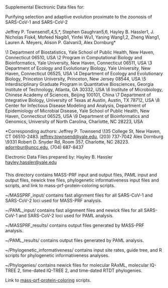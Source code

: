 ###

Supplemental Electronic Data files for:

Purifying selection and adaptive evolution proximate to the zoonosis of SARS-CoV-1 and SARS-CoV-2 

Jeffrey P. Townsend1,4,5,\*, Stephen Gaughran5,6, Hayley B. Hassler1, J. Nicholas Fisk4, Mofeed Nagib1, Yinfei Wu1, Yaning Wang1,2, Zheng Wang1, Lauren A. Meyers, Alison P. Galvani3, Alex Dornburg\*


\1 Department of Biostatistics, Yale School of Public Health, New Haven, Connecticut 06510, USA
\2 Program in Computational Biology and Bioinformatics, Yale University, New Haven, Connecticut 06511, USA
\3 Department of Ecology and Evolutionary Biology, Yale University, New Haven, Connecticut 06525, USA
\4 Department of Ecology and Evolutionary Biology, Princeton University, Princeton, New Jersey 08544, USA
\5 Interdisciplinary Graduate Program in Quantitative Biosciences, Georgia Institute of Technology, Atlanta, GA 30332, USA
\6 Institute of Microbiology, Chinese Academy of Sciences, Beijing 100101, China
\7 Department of Integrative Biology, University of Texas at Austin, Austin, TX 78712, USA
\8 Center for Infectious Disease Modeling and Analysis, Department of Epidemiology of Microbial Disease, Yale School of Public Health, New Haven, Connecticut 06525, USA
\9 Department of Bioinformatics and Genomics, University of North Carolina, Charlotte, NC 28223, USA


\*Corresponding authors:
Jeffrey P. Townsend
\135 College St, New Haven, CT 06510-2483. jeffrey.townsend@yale.edu, (203) 737-7042
Alex Dornburg
\9331 Robert D. Snyder Rd, Room 357, Charlotte, NC 28223. adornbur@uncc.edu, (704) 687-8437

Electronic Data Files prepared by:
Hayley B. Hassler
hayley.hassler@yale.edu


###

This directory contains MASS-PRF input and output files, PAML input and output files, newick tree files, phylogenetic informativeness input files and scripts, and link to mass-prf-protein-coloring scripts.

~/MASSPRF_input/ contains fast alignment files for all SARS-CoV-1 and SARS-CoV-2 loci used for MASS-PRF analysis.

~/PAML_input/ contains fast alignment files and newick files for all SARS-CoV-1 and SARS-CoV-2 loci used for PAML analysis.

~/MASSPRF_results/ contains output files generated by MASS-PRF analysis.

~/PAML_results/ contains output files generated by PAML analysis.

~/Phylogenetic_informativeness/ contains input site rates, guide tree, and R scripts for phylogenetic informativeness analyses.

~/Phylogenies/ contains newick files for molecular RAxML, molecular IQ-TREE 2, time-dated IQ-TREE 2, and time-dated RTDT phylogenies.

Link to [mass-prf-protein-coloring](https://github.com/Townsend-Lab-Yale/massprf-protein-coloring) scripts.


